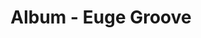 ---
layout: music
title: Album - Euge Groove
category: Music
keywords: music, recommended
albums: 
    - title: Got 2 be groovin
      artist: Euge Groove
      genre: Jazz
      year: 2014
      link: https://www.amazon.com/Got-Be-Groovin-Euge-Groove/dp/B00LM9I9JC/ref=sr_1_1?ie=UTF8&qid=1406419283&sr=8-1&keywords=euge+groove
      cover: http://ecx.images-amazon.com/images/I/51MdyJK9HQL.jpg
    - title: House of Groove
      artist: Euge Groove
      genre: Jazz
      year: 2012
      link: https://www.amazon.com/House-Groove-GROOVE-EUGE/dp/B008PDAFZO/ref=sr_1_4?s=music&ie=UTF8&qid=1473349542&sr=1-4
      cover: http://www.justcdmusic.co.za/media/com_hikashop/upload/euge_groove_house_of_groove.jpg
    - title: Sunday morning
      artist: Euge Groove
      genre: Jazz
      year: 2009
      link: https://www.amazon.com/Sunday-Morning-GROOVE-EUGE/dp/B002MT3C7K/ref=sr_1_9?s=music&ie=UTF8&qid=1473349542&sr=1-9
      cover: https://d19cna3yr6weg2.cloudfront.net/alb/185cefbb0761442bf1cdd3a77cb58f7d.jpg
    - title: Just feels right
      artist: Euge Groove
      genre: Jazz
      year: 2005
      link: https://www.amazon.com/Just-Feels-Right-Euge-Groove/dp/B000TETJMW/ref=sr_1_8?s=music&ie=UTF8&qid=1473349542&sr=1-8
      cover: http://ekladata.com/xiwL3si7SCjE1bLgUN5n4pQuwJ8@200x200.jpg
---
